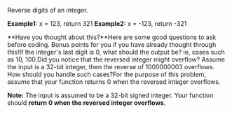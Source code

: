Reverse digits of an integer.

**Example1:** x = 123, return 321
**Example2:** x = -123, return -321



**Have you thought about this?**Here are some good questions to ask before coding. Bonus points for you if you have already thought through this!If the integer's last digit is 0, what should the output be? ie, cases such as 10, 100.Did you notice that the reversed integer might overflow? Assume the input is a 32-bit integer, then the reverse of 1000000003 overflows. How should you handle such cases?For the purpose of this problem, assume that your function returns 0 when the reversed integer overflows.

**Note:**
The input is assumed to be a 32-bit signed integer. Your function should **return 0 when the reversed integer overflows**.



